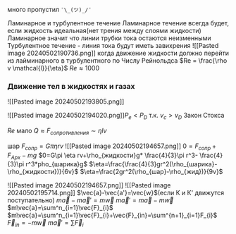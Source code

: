 много пропустил `¯\_(ツ)_/¯`

Ламинарное и турбулентное течение
Ламинарное течение всегда будет, если жидкость идеальная(нет трения между слоями жидкости)
Ламинарное значит что линии трубки тока остаются неизменными
Турбулентное течение - линия тока будут иметь завихрения
![[Pasted image 20240502190736.png]]
когда движение жидкости должно перейти из лайминарного в турбулентного по Числу Рейнольдса
$Re = \frac{\rho v \mathcal{l}}{\eta}$
$Re \approx 1000$


### Движение тел в жидкостях и газах
![[Pasted image 20240502193805.png]]

![[Pasted image 20240502194020.png]]$P_{e}<P_{D}$ т.к. $v_{c}>v_{D}$
Закон Стокса

$Re$ мало $Q \approx F_{сопротивления}\sim \eta lv$

шар $F_{cопр}=G\pi \eta rv$
![[Pasted image 20240502194657.png]]
$0=F_{сопр}+F_{Арх}-mg$
$0=G\pi \eta rv+\rho_{жидкости}g* \frac{4}{3}\pi r^3- \frac{4}{3}\pi r^3*pho_{шарика}g$
$\eta=\frac{\frac{4}{3}gr^2(\rho_{шарика}-\rho_{жидкости})}{6v}$
$\eta=\frac{2gr^2(\rho_{шар}-\rho_{жид})}{9v}$

![[Pasted image 20240502194657.png]]
![[Pasted image 20240502195714.png]]
$\vec{a}-\vec{a'}=\vec{w}$(если К и К' движутся поступательно)
$m\vec{a}-m\vec{a}'=m\vec{w}$
$m\vec{a}'=m\vec{a}-m\vec{w}$
$m\vec{a}=\sum^n_{i=1}\vec{F}_{i}$
$m\vec{a}=\sum^n_{i=1}\vec{F}_{i}+\vec{F}_{in}=\sum^{n+1}_{i=1}F_{i}$
$\vec{F}_{in}=-m\vec{w}$
$m\vec{a}'=\sum\vec{F}_{i}$